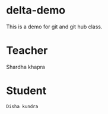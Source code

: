 # delta-demo
This is a demo for git and git hub class.

# Teacher
  Shardha khapra
# Student
    Disha kundra 